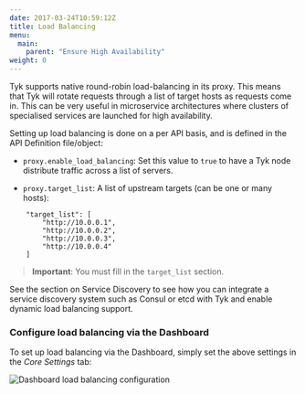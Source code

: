 ```yaml
---
date: 2017-03-24T10:59:12Z
title: Load Balancing
menu:
  main:
    parent: "Ensure High Availability"
weight: 0 
---
```


Tyk supports native round-robin load-balancing in its proxy. This means that Tyk will rotate requests through a list of target hosts as requests come in. This can be very useful in microservice architectures where clusters of specialised services are launched for high availability.

Setting up load balancing is done on a per API basis, and is defined in the API Definition file/object:

*   `proxy.enable_load_balancing`: Set this value to `true` to have a Tyk node distribute traffic across a list of servers.

*   `proxy.target_list`: A list of upstream targets (can be one or many hosts):

```
	"target_list": [
	    "http://10.0.0.1",
	    "http://10.0.0.2",
	    "http://10.0.0.3",
	    "http://10.0.0.4"
	]
```

> **Important**: You must fill in the `target_list` section.

See the section on Service Discovery to see how you can integrate a service discovery system such as Consul or etcd with Tyk and enable dynamic load balancing support.

### Configure load balancing via the Dashboard

To set up load balancing via the Dashboard, simply set the above settings in the *Core Settings* tab:

![Dashboard load balancing configuration][1]

 [1]: /docs/img/dashboard/system-management/loadBalancing.png

